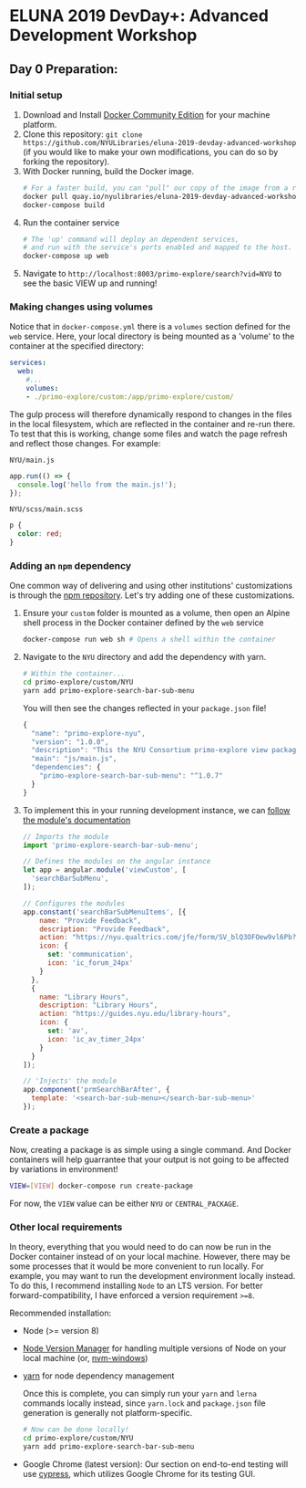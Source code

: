 # ELUNA 2019 DevDay+: Advanced Development Workshop

## Day 0 Preparation:

### Initial setup
1. Download and Install [Docker Community Edition](https://www.docker.com/products/docker-engine) for your machine platform.
1. Clone this repository: `git clone https://github.com/NYULibraries/eluna-2019-devday-advanced-workshop` (if you would like to make your own modifications, you can do so by forking the repository).
1. With Docker running, build the Docker image.  
      ```sh
      # For a faster build, you can "pull" our copy of the image from a repository first
      docker pull quay.io/nyulibraries/eluna-2019-devday-advanced-workshop
      docker-compose build
      ```
1. Run the container service
      ```sh
      # The 'up' command will deploy an dependent services,
      # and run with the service's ports enabled and mapped to the host.
      docker-compose up web
      ```
1. Navigate to `http://localhost:8003/primo-explore/search?vid=NYU` to see the basic VIEW up and running!

### Making changes using volumes

Notice that in `docker-compose.yml` there is a `volumes` section defined for the `web` service. Here, your local directory is being mounted as a 'volume' to the container at the specified directory:

```yml
services:
  web:
    #...
    volumes:
    - ./primo-explore/custom:/app/primo-explore/custom/
```

The gulp process will therefore dynamically respond to changes in the files in the local filesystem, which are reflected in the container and re-run there. To test that this is working, change some files and watch the page refresh and reflect those changes. For example:

`NYU/main.js`
```js
app.run(() => {
  console.log('hello from the main.js!');
});
```
`NYU/scss/main.scss`
```scss
p {
  color: red;
}
```

### Adding an `npm` dependency

One common way of delivering and using other institutions' customizations is through the [npm repository](http://npmjs.com/). Let's try adding one of these customizations.

1. Ensure your `custom` folder is mounted as a volume, then open an Alpine shell process in the Docker container defined by the `web` service
      ```sh
      docker-compose run web sh # Opens a shell within the container
      ```
1. Navigate to the `NYU` directory and add the dependency with yarn.
      ```sh
      # Within the container...
      cd primo-explore/custom/NYU
      yarn add primo-explore-search-bar-sub-menu
      ```
      
      You will then see the changes reflected in your `package.json` file!
      
      ```js
      {
        "name": "primo-explore-nyu",
        "version": "1.0.0",
        "description": "This the NYU Consortium primo-explore view package.",
        "main": "js/main.js",
        "dependencies": {
          "primo-explore-search-bar-sub-menu": "^1.0.7"
        }
      }
      ```
1. To implement this in your running development instance, we can [follow the module's documentation](primo-explore-search-bar-sub-menu)

      ```js
      // Imports the module
      import 'primo-explore-search-bar-sub-menu';

      // Defines the modules on the angular instance
      let app = angular.module('viewCustom', [
        'searchBarSubMenu',
      ]);

      // Configures the modules
      app.constant('searchBarSubMenuItems', [{
          name: "Provide Feedback",
          description: "Provide Feedback",
          action: "https://nyu.qualtrics.com/jfe/form/SV_blQ3OFOew9vl6Pb?Source=NYU",
          icon: {
            set: 'communication',
            icon: 'ic_forum_24px'
          }
        },
        {
          name: "Library Hours",
          description: "Library Hours",
          action: "https://guides.nyu.edu/library-hours",
          icon: {
            set: 'av',
            icon: 'ic_av_timer_24px'
          }
        }
      ]);

      // 'Injects' the module
      app.component('prmSearchBarAfter', {
        template: '<search-bar-sub-menu></search-bar-sub-menu>'
      });
      ```
### Create a package

Now, creating a package is as simple using a single command. And Docker containers will help guarrantee that your output is not going to be affected by variations in environment!

```sh
VIEW=[VIEW] docker-compose run create-package
```

For now, the `VIEW` value can be either `NYU` or `CENTRAL_PACKAGE`.

### Other local requirements

In theory, everything that you would need to do can now be run in the Docker container instead of on your local machine. However, there may be some processes that it would be more convenient to run locally. For example, you may want to run the development environment locally instead. To do this, I recommend installing `Node` to an LTS version. For better forward-compatibility, I have enforced a version requirement `>=8`.

Recommended installation:
* Node (>= version 8)
* [Node Version Manager](https://github.com/creationix/nvm) for handling multiple versions of Node on your local machine (or, [nvm-windows](https://github.com/coreybutler/nvm-windows))
* [yarn](https://yarnpkg.com/lang/en/docs/install/) for node dependency management

    Once this is complete, you can simply run your `yarn` and `lerna` commands locally instead, since `yarn.lock` and `package.json` file generation is generally not platform-specific.

    ```sh
    # Now can be done locally!
    cd primo-explore/custom/NYU
    yarn add primo-explore-search-bar-sub-menu
    ```

* Google Chrome (latest version): Our section on end-to-end testing will use [cypress](https://www.cypress.io/), which utilizes Google Chrome for its testing GUI.


